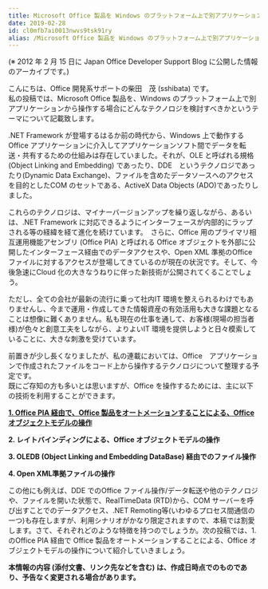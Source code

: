 ```yaml
---
title: Microsoft Office 製品を Windows のプラットフォーム上で別アプリケーションから操作する場合のテクノロジについて
date: 2019-02-28
id: cl0mfb7ai0013nwvs9tsk91ry
alias: /Microsoft Office 製品を Windows のプラットフォーム上で別アプリケーションから操作する場合のテクノロジについて/
---
```


(※ 2012 年 2 月 15 日に Japan Office Developer Support Blog に公開した情報のアーカイブです。)

こんにちは、Office 開発系サポートの柴田　茂 (sshibata) です。  
私の投稿では、Microsoft Office 製品を、Windows のプラットフォーム上で別アプリケーションから操作する場合にどんなテクノロジを検討すべきかというテーマについて記載致します。

.NET Framework が登場するはるか前の時代から、Windows 上で動作するOffice アプリケーションに介入してアプリケーションソフト間でデータを転送・共有するための仕組みは存在していました。それが、OLE と呼ばれる規格(Object Linking and Embedding) であったり、DDE　というテクノロジであったり(Dynamic Data Exchange)、ファイルを含めたデータソースへのアクセスを目的としたCOM のセットである、ActiveX Data Objects (ADO)であったりしました。

これらのテクノロジは、マイナーバージョンアップを繰り返しながら、あるいは、.NET Framework に対応できるようにインターフェースが内部的にラップされる等の経緯を経て進化を続けています。　さらに、Office 用のプライマリ相互運用機能アセンブリ (Office PIA) と呼ばれる Office オブジェクトを外部に公開したインターフェース経由でのデータアクセスや、Open XML 準拠のOffice ファイルに対するアクセスが登場してきているのが現在の状況です。そして、今後急速にCloud 化の大きなうねりに伴った新技術が公開されてくることでしょう。

ただし、全ての会社が最新の流行に乗って社内IT 環境を整えられるわけでもありませんし、今まで運用・作成してきた情報資産の有効活用も大きな課題となることは想像に難くありません。私も現在の仕事を通して、お客様(現場の担当者様)が色々と創意工夫をしながら、よりよいIT 環境を提供しようと日々模索していることに、大きな刺激を受けています。

前置きが少し長くなりましたが、私の連載においては、Office　アプリケーションで作成されたファイルをコード上から操作するテクノロジについて整理する予定です。  
既にご存知の方も多いとは思いますが、Office を操作するためには、主に以下の技術を利用することができます。

 **[1\. Office PIA 経由で、Office 製品をオートメーションすることによる、Office オブジェクトモデルの操作](https://officesupportjp.github.io/blog/1.%20Office%20PIA%20%E7%B5%8C%E7%94%B1%E3%81%A7%20Office%20%E8%A3%BD%E5%93%81%E3%82%92%E3%82%AA%E3%83%BC%E3%83%88%E3%83%A1%E3%83%BC%E3%82%B7%E3%83%A7%E3%83%B3%E3%81%99%E3%82%8B%E3%81%93%E3%81%A8%E3%81%AB%E3%82%88%E3%82%8B%E3%80%81Office%20%E3%82%AA%E3%83%96%E3%82%B8%E3%82%A7%E3%82%AF%E3%83%88%E3%83%A2%E3%83%87%E3%83%AB%E3%81%AE%E6%93%8D%E4%BD%9C/)**

 **2\. レイトバインディングによる、Office オブジェクトモデルの操作**

 **3\. OLEDB (Object Linking and Embedding DataBase) 経由でのファイル操作**

 **4\. Open XML準拠ファイルの操作**

この他にも例えば、DDE でのOffice ファイル操作/データ転送や他のテクノロジや、ファイルを開いた状態で、RealTimeData (RTD)から、COM サーバーを呼び出すことでのデータアクセス、.NET Remoting等(いわゆるプロセス間通信の一つ)も存在しますが、利用シナリオがかなり限定されますので、本稿では割愛します。さて、それぞれどのような特徴を持つのでしょうか。次の投稿では、1.　のOffice PIA 経由で Office 製品をオートメーションすることによる、Office オブジェクトモデルの操作について紹介していきましょう。

  
  
**本情報の内容 (添付文書、リンク先などを含む) は、作成日時点でのものであり、予告なく変更される場合があります。**